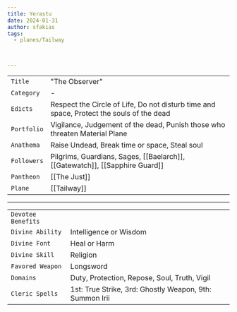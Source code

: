```yaml
---
title: Yerastu
date: 2024-01-31
author: sfakias
tags:
  - planes/Tailway



---
```

| | |
| --- | --- |
| `Title` | "The Observer" |
| `Category` | - |
| `Edicts` | Respect the Circle of Life, Do not disturb time and space, Protect the souls of the dead |
| `Portfolio` | Vigilance, Judgement of the dead, Punish those who threaten Material Plane |
| `Anathema` | Raise Undead, Break time or space, Steal soul |
| `Followers` | Pilgrims, Guardians, Sages, [[Baelarch]], [[Gatewatch]], [[Sapphire Guard]] |
| `Pantheon` | [[The Just]] |
| `Plane` | [[Tailway]] |

---
| | |
| --- | --- |
| `Devotee Benefits` |
| `Divine Ability` | Intelligence or Wisdom |
| `Divine Font` | Heal or Harm |
| `Divine Skill` | Religion |
| `Favored Weapon` | Longsword |
| `Domains` | Duty, Protection, Repose, Soul, Truth, Vigil |
| `Cleric Spells` | 1st: True Strike, 3rd: Ghostly Weapon, 9th: Summon Irii |
